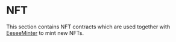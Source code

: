# NFT

This section contains NFT contracts which are used together with [EeseeMinter](./EeseeMinter.md) to mint new NFTs.